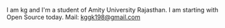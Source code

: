 I am kg and I'm a student of Amity University Rajasthan. I am starting with
Open Source today.
Mail: kggk198@gmail.com

